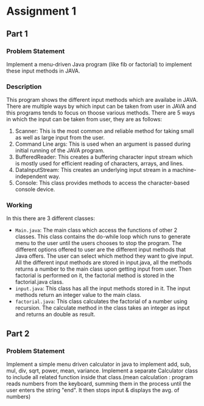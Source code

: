 # Assignment 1 

## Part 1
### **Problem Statement**  
Implement a menu-driven Java program (like fib or factorial) to implement these input methods in JAVA.

### **Description**  
This program shows the different input methods which are availabe in JAVA. There are multiple ways by which input can be taken from user in JAVA and this programs tends to focus on thoose various methods.
There are 5 ways in which the input can be taken from user, they are as follows:

1. Scanner: This is the most common and reliable method for taking small as well as large input from the user. 
2. Command Line args: This is used when an argument is passed during initial running of the JAVA program. 
3. BufferedReader: This creates a buffering character input stream which is mostly used for efficient reading of characters, arrays, and lines.
4. DataInputStream: This creates an underlying input stream in a machine-independent way.
5. Console: This class provides methods to access the character-based console device.

### **Working**  
In this there are 3 different classes:
- ```Main.java```: The main class which access the functions of other 2 classes. This class contains the do-while loop which runs to generate menu to the user until the users chooses to stop the program. The different options offered to user are the different input methods that Java offers. The user can select which method they want to give input. All the different input methods are stored in input.java, all the methods returns a number to the main class upon getting input from user. Then factorial is performed on it, the factorial method is stored in the factorial.java class.
- ```input.java```: This class has all the input methods stored in it. The input methods return an integer value to the main class.
- ```factorial.java```: This class calculates the factorial of a number using recursion. The calculate method in the class takes an integer as input and returns an double as result.

## Part 2
### **Problem Statement**  
Implement a simple menu driven calculator in java to implement add, sub, mul, div, sqrt, power, mean, variance. Implement a separate Calculator class to include all related function inside that class.(mean calculation : program reads numbers from the keyboard, summing them in the process until the user enters the string "end". It then stops input & displays the avg. of numbers)
